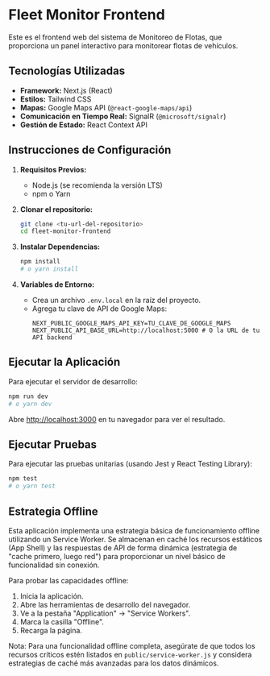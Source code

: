 # Fleet Monitor Frontend

Este es el frontend web del sistema de Monitoreo de Flotas, que proporciona un panel interactivo para monitorear flotas de vehículos.

## Tecnologías Utilizadas

*   **Framework:** Next.js (React)
*   **Estilos:** Tailwind CSS
*   **Mapas:** Google Maps API (`@react-google-maps/api`)
*   **Comunicación en Tiempo Real:** SignalR (`@microsoft/signalr`)
*   **Gestión de Estado:** React Context API

## Instrucciones de Configuración

1.  **Requisitos Previos:**
    *   Node.js (se recomienda la versión LTS)
    *   npm o Yarn

2.  **Clonar el repositorio:**
    ```bash
    git clone <tu-url-del-repositorio>
    cd fleet-monitor-frontend
    ```

3.  **Instalar Dependencias:**
    ```bash
    npm install
    # o yarn install
    ```

4.  **Variables de Entorno:**
    *   Crea un archivo `.env.local` en la raíz del proyecto.
    *   Agrega tu clave de API de Google Maps:
        ```
        NEXT_PUBLIC_GOOGLE_MAPS_API_KEY=TU_CLAVE_DE_GOOGLE_MAPS
        NEXT_PUBLIC_API_BASE_URL=http://localhost:5000 # O la URL de tu API backend
        ```

## Ejecutar la Aplicación

Para ejecutar el servidor de desarrollo:

```bash
npm run dev
# o yarn dev
```

Abre [http://localhost:3000](http://localhost:3000) en tu navegador para ver el resultado.

## Ejecutar Pruebas

Para ejecutar las pruebas unitarias (usando Jest y React Testing Library):

```bash
npm test
# o yarn test
```

## Estrategia Offline

Esta aplicación implementa una estrategia básica de funcionamiento offline utilizando un Service Worker. Se almacenan en caché los recursos estáticos (App Shell) y las respuestas de API de forma dinámica (estrategia de "cache primero, luego red") para proporcionar un nivel básico de funcionalidad sin conexión.

Para probar las capacidades offline:
1.  Inicia la aplicación.
2.  Abre las herramientas de desarrollo del navegador.
3.  Ve a la pestaña "Application" -> "Service Workers".
4.  Marca la casilla "Offline".
5.  Recarga la página.

Nota: Para una funcionalidad offline completa, asegúrate de que todos los recursos críticos estén listados en `public/service-worker.js` y considera estrategias de caché más avanzadas para los datos dinámicos.
